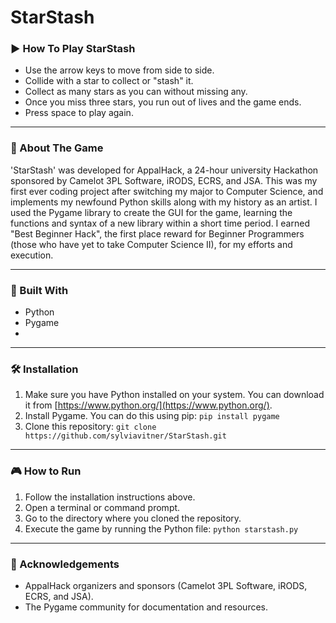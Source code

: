 # StarStash

### ▶️ How To Play StarStash

- Use the arrow keys to move from side to side.
- Collide with a star to collect or "stash" it.
- Collect as many stars as you can without missing any.
- Once you miss three stars, you run out of lives and the game ends.
- Press space to play again.
---

### 👾 About The Game

'StarStash' was developed for AppalHack, a 24-hour university Hackathon sponsored by Camelot 3PL Software, iRODS, ECRS, and JSA. This was my first ever coding project after switching my major to Computer Science, and implements my newfound Python skills along with my history as an artist. I used the Pygame library to create the GUI for the game, learning the functions and syntax of a new library within a short time period. I earned "Best Beginner Hack", the first place reward for Beginner Programmers (those who have yet to take Computer Science II), for my efforts and execution.

---

### 🔧 Built With

*   Python
*   Pygame
*   
---

### 🛠️ Installation

1.  Make sure you have Python installed on your system. You can download it from [https://www.python.org/](https://www.python.org/).
2.  Install Pygame. You can do this using pip: `pip install pygame`
3.  Clone this repository: `git clone https://github.com/sylviavitner/StarStash.git`
---

### 🎮 How to Run 

1.  Follow the installation instructions above.
2.  Open a terminal or command prompt.
3.  Go to the directory where you cloned the repository.
4.  Execute the game by running the Python file: `python starstash.py`
---

### 📢 Acknowledgements

*   AppalHack organizers and sponsors (Camelot 3PL Software, iRODS, ECRS, and JSA).
*   The Pygame community for documentation and resources.
